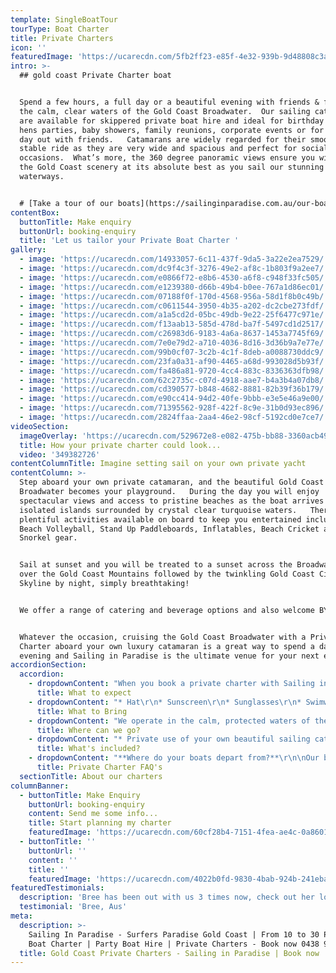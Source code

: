 ```yaml
---
template: SingleBoatTour
tourType: Boat Charter
title: Private Charters
icon: ''
featuredImage: 'https://ucarecdn.com/5fb2ff23-e85f-4e32-939b-9d48808c3a31/'
intro: >-
  ## gold coast Private Charter boat


  Spend a few hours, a full day or a beautiful evening with friends & family on
  the calm, clear waters of the Gold Coast Broadwater.  Our sailing catamarans
  are available for skippered private boat hire and ideal for birthday parties,
  hens parties, baby showers, family reunions, corporate events or for a unique
  day out with friends.   Catamarans are widely regarded for their smooth and
  stable ride as they are very wide and spacious and perfect for social
  occasions.  What’s more, the 360 degree panoramic views ensure you will enjoy
  the Gold Coast scenery at its absolute best as you sail our stunning
  waterways.


  # [Take a tour of our boats](https://sailinginparadise.com.au/our-boats/)
contentBox:
  buttonTitle: Make enquiry
  buttonUrl: booking-enquiry
  title: 'Let us tailor your Private Boat Charter '
gallery:
  - image: 'https://ucarecdn.com/14933057-6c11-437f-9da5-3a22e2ea7529/'
  - image: 'https://ucarecdn.com/dc9f4c3f-3276-49e2-af8c-1b803f9a2ee7/'
  - image: 'https://ucarecdn.com/e0866f72-e8b6-4530-a6f8-c948f33fc505/'
  - image: 'https://ucarecdn.com/e1239380-d66b-49b4-b0ee-767a1d86ec01/'
  - image: 'https://ucarecdn.com/07188f0f-170d-4568-956a-58d1f8b0c49b/'
  - image: 'https://ucarecdn.com/c0611544-3950-4b35-a202-dc2cbe273fdf/'
  - image: 'https://ucarecdn.com/a1a5cd2d-05bc-49db-9e22-25f6477c971e/'
  - image: 'https://ucarecdn.com/f13aab13-585d-478d-ba7f-5497cd1d2517/'
  - image: 'https://ucarecdn.com/c26983d6-9183-4a6a-8637-1453a7745f69/'
  - image: 'https://ucarecdn.com/7e0e79d2-a710-4036-8d16-3d36b9a7e77e/'
  - image: 'https://ucarecdn.com/99b0cf07-3c2b-4c1f-8deb-a0088730ddc9/'
  - image: 'https://ucarecdn.com/23fa0a31-af90-4465-a68d-993028d5b93f/'
  - image: 'https://ucarecdn.com/fa486a81-9720-4cc4-883c-8336363dfb98/'
  - image: 'https://ucarecdn.com/62c2735c-c07d-4918-aae7-b4a3b4a07db8/'
  - image: 'https://ucarecdn.com/cd390577-b848-4682-8881-82b39f36b179/'
  - image: 'https://ucarecdn.com/e90cc414-94d2-40fe-9bbb-e3e5e46a9e00/'
  - image: 'https://ucarecdn.com/71395562-928f-422f-8c9e-31b0d93ec896/'
  - image: 'https://ucarecdn.com/2824ffaa-2aa4-46e2-98cf-5192cd0e7ce7/'
videoSection:
  imageOverlay: 'https://ucarecdn.com/529672e8-e082-475b-bb88-3360acb4912e/'
  title: How your private charter could look...
  video: '349382726'
contentColumnTitle: Imagine setting sail on your own private yacht
contentColumn: >-
  Step aboard your own private catamaran, and the beautiful Gold Coast
  Broadwater becomes your playground.   During the day you will enjoy
  spectacular views and access to pristine beaches as the boat arrives at
  isolated islands surrounded by crystal clear turquoise waters.   There are
  plentiful activities available on board to keep you entertained including
  Beach Volleyball, Stand Up Paddleboards, Inflatables, Beach Cricket and
  Snorkel gear.  


  Sail at sunset and you will be treated to a sunset across the Broadwater and
  over the Gold Coast Mountains followed by the twinkling Gold Coast City
  Skyline by night, simply breathtaking!


  We offer a range of catering and beverage options and also welcome BYO.  


  Whatever the occasion, cruising the Gold Coast Broadwater with a Private Boat
  Charter aboard your own luxury catamaran is a great way to spend a day or
  evening and Sailing in Paradise is the ultimate venue for your next event.
accordionSection:
  accordion:
    - dropdownContent: "When you book a private charter with Sailing in Paradise you can expect a quality of service from years of experience in the industry but most of all your can expect a fun day (or evening) on the water that your group will love.\r\n\nFrom your initial enquiry, we aim to make the booking process as simple as possible for you, offering a variety of optional extras including catering, beverages, motorised watersports should you wish to book them. But none of this is obligatory, we also welcome BYO.\r\n\nWe offer a personalised and customised service so if you have any questions or special requirements please feel free to reach out to our team and we will do our best to accommodate you."
      title: What to expect
    - dropdownContent: "* Hat\r\n* Sunscreen\r\n* Sunglasses\r\n* Swimwear\r\n* Towel\r\n* Jacket on cooler days\r\n* Camera\r\n* Easily removable shoes\n* Food and drinks if you wish to BYO"
      title: What to Bring
    - dropdownContent: "We operate in the calm, protected waters of the Gold Coast Broadwater. Where to go very much depends on what you would like to do and how long your boat charter is for so please feel free to discuss this with our team. In a 3 hour charter during the day our guests usually love a swim stop at Wavebreak Island where you can enjoy the range of island activities on board. Your skipper can make recommendations on the day, if you don't wish to swim you could also go up and sail around the millionaires mansions at Sovereign Islands.\r\n\nIn the evening we usually recommend sailing north to watch the sunset and returning to the southern part of the Broadwater to see the city lights after dark which are just beautiful."
      title: Where can we go?
    - dropdownContent: "* Private use of your own beautiful sailing catamaran for 3 to 6 hours.\r\n* Skipper plus 1 crew, (our crew are heaps of fun and have a laid-back yet professional nature) we promise you will love them, Check out our-crew page to meet the gang!\r\n* Island Activities for day charters incl. Stand up Paddle Boards, beach games and cute inflatables\r\n* Use of tablet with premium spotify and sound system on board\r\n* Use of small marine BBQ if required\r\n* Use of large eskies (ice supplied)\r\n* Instaworthy Memento Photos taken by our crew\r\n* Lots of FUN!!"
      title: What's included?
    - dropdownContent: "**Where do your boats depart from?**\r\n\nOur boats are berthed at D9 and D10 at Marina Mirage. Please see the 'contact us' page on our website www.sailinginparadise.com.au for further details and a map. Marina Mirage is about 10 mins from Surfers and 15 mins from Broadbeach.\r\n\n\r\n\n**Where can I park?**\r\n\nThere is plentiful free parking underneath the Marina Mirage Shopping Centre which you are permitted to use.\r\n\n\r****\n\n**What about other transport options?**\r\n\nThere are lots of ways to get to the boat! The most popular (and cost effective/convenient) if often via Maxi Taxis.\r\n\n\r\n\n**Are your charters suitable for children?**\r\n\nAbsolutely! We love having kids on board and our crew will often try and include them in the sailing and driving the boat. We also carry a range of beach games suitable for kids including buckets and spades for the littlest family members. The wide and spacious deck area also make the boats wonderful for kids, of course you are always careful with children when it comes to being on the water but as boats go our catamarans would be some of the most family friendly around. Please feel free to contact our team if you have any questions about which boat may be best for your family.\r\n\n\r\n\n**Can I BYO food and drink?**\r\n\nYes if you would like to bring your own food and drinks on board that is completely fine.\r\n\n\r\n\n**I am short on time can you please help me out with catering/drinks?**\r\n\nYes, we also offer catering and drinks service for your convenience. Please request our full catering list as advance bookings are required. We offer a range of catering options from grazing boards, to tapas and private chefs.\r\n\n\r\n\n**Do you have Eskies on board?**\r\n\nYes we do and we also provide ice. The eskies are very large and can be used for food or drink.\r\n\n\r\n\n**Will I get seasick?**\r\n\nNope. We operate in the calm, protected waters of the Gold Coast Broadwater. We do not go offshore (into the open ocean) so we do not experience large waves. Our catamarans are very stable, and do not have the same side to side rocking motion as experienced by single hull vessels so you won't get seasick :-).\r\n\n\r\n\n**What happens if it rains?**\r\n\nFirst of all remember...a little rain doesn't stop a great time on our boats especially in the warm Gold Coast endless summer... But do rest assured that we have a very generous wet weather policy as we want you to enjoy your time on board the boat, so if there is torrential rain or storms at the time you will be able to cancel or reschedule your cruise. Please see the full booking policy provided with your invoice for full details or contact our team."
      title: Private Charter FAQ's
  sectionTitle: About our charters
columnBanner:
  - buttonTitle: Make Enquiry
    buttonUrl: booking-enquiry
    content: Send me some info...
    title: Start planning my charter
    featuredImage: 'https://ucarecdn.com/60cf28b4-7151-4fea-ae4c-0a8601e88000/'
  - buttonTitle: ''
    buttonUrl: ''
    content: ''
    title: ''
    featuredImage: 'https://ucarecdn.com/4022b0fd-9830-4bab-924b-241eba6926c8/'
featuredTestimonials:
  description: 'Bree has been out with us 3 times now, check out her lovely review here...'
  testimonial: 'Bree, Aus'
meta:
  description: >-
    Sailing In Paradise - Surfers Paradise Gold Coast | From 10 to 30 People |
    Boat Charter | Party Boat Hire | Private Charters - Book now 0438 915 222.
  title: Gold Coast Private Charters - Sailing in Paradise | Book now
---
```



